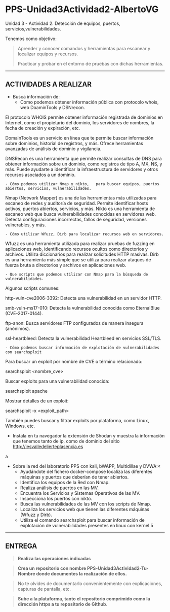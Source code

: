 # PPS-Unidad3Actividad2-AlbertoVG
Unidad 3 - Actividad 2. Detección de equipos, puertos, servicios,vulnerabilidades.

Tenemos como objetivo:

> Aprender y conocer comandos y herramientas para escanear y localizar equipos y recursos.
>
> Practicar y probar en el entorno de pruebas con dichas herramientas.
---
## ACTIVIDADES A REALIZAR
- Busca información de:
	- Como podemos obtener información pública con protocolo whois, web DoaminTools y DSNrecon.

El protocolo WHOIS permite obtener información registrada de dominios en Internet, como el propietario del dominio, los servidores de nombres, la fecha de creación y expiración, etc.

DomainTools es un servicio en línea que te permite buscar información sobre dominios, historial de registros, y más. Ofrece herramientas avanzadas de análisis de dominio y vigilancia.

DNSRecon es una herramienta que permite realizar consultas de DNS para obtener información sobre un dominio, como registros de tipo A, MX, NS, y más. Puede ayudarte a identificar la infraestructura de servidores y otros recursos asociados a un dominio.

	- Cómo podemos utilizar Nmap y nikto,   para buscar equipos, puertos abiertos, servicios, vulnerabilidades.

Nmap (Network Mapper) es una de las herramientas más utilizadas para escaneo de redes y auditoría de seguridad. Permite identificar hosts activos, puertos abiertos, servicios, y más.
Nikto es una herramienta de escaneo web que busca vulnerabilidades conocidas en servidores web. Detecta configuraciones incorrectas, fallos de seguridad, versiones vulnerables, y más.
 
	- Cómo utilizar Wfuzz, Dirb para localizar recursos web en servidores.

Wfuzz es una herramienta utilizada para realizar pruebas de fuzzing en aplicaciones web, identificando recursos ocultos como directorios y archivos. Utiliza diccionarios para realizar solicitudes HTTP masivas.
Dirb es una herramienta más simple que se utiliza para realizar ataques de fuerza bruta a directorios y archivos en aplicaciones web.

	- Que scripts que podemos utilizar con Nmap para la búsqueda de vulnerabilidades.

Algunos scripts comunes:

  http-vuln-cve2006-3392: Detecta una vulnerabilidad en un servidor HTTP.

  smb-vuln-ms17-010: Detecta la vulnerabilidad conocida como EternalBlue (CVE-2017-0144).

  ftp-anon: Busca servidores FTP configurados de manera insegura (anónimos).

  ssl-heartbleed: Detecta la vulnerabilidad Heartbleed en servicios SSL/TLS.
 
	- Cómo podemos buscar información de explotación de vulnerabilidades con searchsploit

Para buscar un exploit por nombre de CVE o término relacionado:

searchsploit <nombre_cve>

Buscar exploits para una vulnerabilidad conocida:

searchsploit apache

Mostrar detalles de un exploit:

searchsploit -x <exploit_path>

También puedes buscar y filtrar exploits por plataforma, como Linux, Windows, etc.

 
- Instala en tu navegador la extensión de Shodan y muestra la información que tenemos tanto de ip, como de dominio del sitio http://iesvalledeljerteplasencia.es

a
  
- Sobre la red del laboratorio PPS con kali, bWAPP, Multidillae y DVWA:<
	- Ayudándote del fichero docker-compose localiza las diferentes máquinas y puertos que deberían de tener abiertos.
	- Identifica los equipos de la Red con Nmap.
	- Realiza análisis de puertos en las MV.
	- Encuentra los Servicios y Sistemas Operativos de las MV.
	- Inspecciona los puertos con nikto.
	- Busca las vulnerabilidades de las MV con los scripts de Nmap.
	- Localiza los servicios web que tienen las diferentes máquinas (Wfuzz y Dirb).
	- Utiliza el comando searchsploit para buscar información de explotación de vulnerabilidades presentes en linux con kernel 5
---	
## ENTREGA

>__Realiza las operaciones indicadas__

>__Crea un repositorio  con nombre PPS-Unidad3Actividad2-Tu-Nombre donde documentes la realización de ellos.__

> No te olvides de documentarlo convenientemente con explicaciones, capturas de pantalla, etc.

>__Sube a la plataforma, tanto el repositorio comprimido como la dirección https a tu repositorio de Github.__
